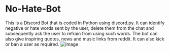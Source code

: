 # No-Hate-Bot
This is a Discord Bot that is coded in Python using discord.py. It can identify negative or hate words sent by the user, delete them from the chat and subsequently ask the user to refrain from using such words. The bot can also give inspiring quotes, news and music links from reddit. It can also kick or ban a user as required.
![image](https://user-images.githubusercontent.com/80841323/124805524-36a40100-df8e-11eb-9698-25fa3fadb9f9.png)
